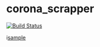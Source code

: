 # corona_scrapper
[![Build Status](https://travis-ci.org/aa947/corona_scrapper.svg?branch=master)](https://travis-ci.org/aa947/corona_scrapper)

i[sample](https://i.imgur.com/4QmQW0L.png)
